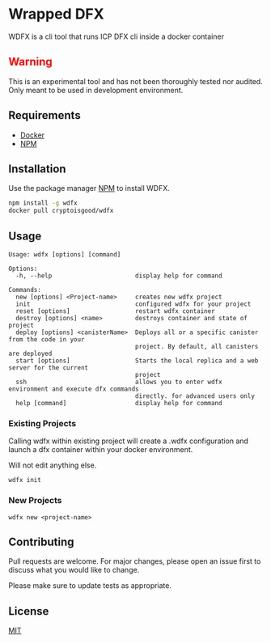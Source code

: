 # Wrapped DFX

WDFX is a cli tool that runs ICP DFX cli inside a docker container

## <span style="color:RED">Warning</span>
This is an experimental tool and has not been thoroughly tested nor audited. Only meant to be used in development environment.

## Requirements

- [Docker](https://docs.docker.com/get-docker/)
- [NPM](https://docs.npmjs.com/downloading-and-installing-node-js-and-npm)
## Installation
Use the package manager [NPM](https://github.com/nvm-sh/nvm/blob/master/README.md) to install WDFX.

```bash
npm install -g wdfx
docker pull cryptoisgood/wdfx
```

## Usage

```CLI
Usage: wdfx [options] [command]

Options:
  -h, --help                       display help for command

Commands:
  new [options] <Project-name>     creates new wdfx project
  init                             configured wdfx for your project
  reset [options]                  restart wdfx container
  destroy [options] <name>         destroys container and state of project
  deploy [options] <canisterName>  Deploys all or a specific canister from the code in your
                                   project. By default, all canisters are deployed
  start [options]                  Starts the local replica and a web server for the current
                                   project
  ssh                              allows you to enter wdfx environment and execute dfx commands
                                   directly. for advanced users only
  help [command]                   display help for command

```

### Existing Projects
Calling wdfx within existing project will create a .wdfx configuration and launch a dfx container within your docker environment.

Will not edit anything else.
```CLI
wdfx init
```

### New Projects
```CLI
wdfx new <project-name>
```


## Contributing
Pull requests are welcome. For major changes, please open an issue first to discuss what you would like to change.

Please make sure to update tests as appropriate.

## License
[MIT](https://choosealicense.com/licenses/mit/)